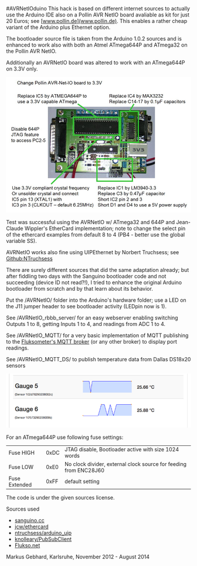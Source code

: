 #AVRNetIOduino
This hack is based on different internet sources to actually use the Arduino IDE also on a Pollin AVR NetIO board avaliable as kit for just 20 Euros; see [www.pollin.de](www.pollin.de). This enables a rather cheap variant of the Arduino plus Ethernet option.

The bootloader source file is taken from the Arduino 1.0.2 sources and is enhanced to work also with both an Atmel ATmega644P and ATmega32 on the Pollin AVR NetIO.

Additionally an AVRNetIO board was altered to work with an ATmega644P on 3.3V only.

<img src="AVRNetIO_3v3.jpg" alt="AVRNetIO board with 3v3" width=600px>

Test was successful using the AVRNetIO w/ ATmega32 and 644P and Jean-Claude Wippler's EtherCard implementation; note to change the select pin of the ethercard examples from default 8 to 4 (PB4 - better use the global variable SS).

AVRNetIO works also fine using UIPEthernet by Norbert Truchsess; see
[Github:NTruchsess](https://github.com/ntruchsess/arduino_uip)

There are surely different sources that did the same adaptation already; but after fiddling two days with the Sanguino bootloader code and not succeeding (device ID not read?!), I tried to enhance the original Arduino bootloader from scratch and by that learn about its behavior.

Put the /AVRNetIO/ folder into the Arduino's hardware folder; use a LED on the
J11 jumper header to see bootloader activity (LEDpin now is 1).

See /AVRNetIO_rbbb_server/ for an easy webserver enabling switching Outputs 1 to 8, getting Inputs 1 to 4, and readings from ADC 1 to 4.

See /AVRNetIO_MQTT/ for a very basic implementation of MQTT publishing to the [Fluksometer's MQTT broker](http://www.flukso.net) (or any other broker) to display port readings.

See /AVRNetIO_MQTT_DS/ to publish temperature data from Dallas DS18x20 sensors

<img src="AVRNetIO_MQTT_DS/temperature_gauge.png" alt="Temperature Gauges" width=600px>

For an ATmega644P use following fuse settings:

<table>
<tr><td>Fuse HIGH</td><td>0xDC</td><td>JTAG disable, Bootloader active with size 1024 words</td></tr>
<tr><td>Fuse LOW</td><td>0xE0</td><td>No clock divider, external clock source for feeding from ENC28J60</td></tr>
<tr><td>Fuse Extended</td><td>0xFF</td><td>default setting</td></tr>
</table>

The code is under the given sources license.

Sources used

* [sanguino.cc](http://sanguino.cc/)
* [jcw/ethercard](https://github.com/jcw/ethercard)
* [ntruchsess/arduino_uip](https://github.com/ntruchsess/arduino_uip)
* [knolleary/PubSubClient](https://github.com/knolleary/pubsubclient)
* [Flukso.net](http://flukso.net)

Markus Gebhard, Karlsruhe, November 2012 - August 2014
